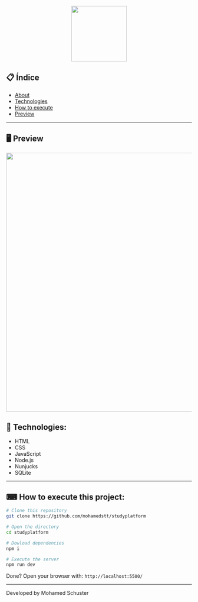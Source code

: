 <p align="center">
  <img src="https://ik.imagekit.io/capitao/Proffy/nlw2_6d7PvlHZ5.svg" width="150" >
</p>

<div align="center">

</div>

## 📋 Índice

- [About](#-About)
- [Technologies](#-Technologies)
- [How to execute](#-How-to-execute)
- [Preview](#-Preview)

---

## 🖥 Preview 

<p align="center">
  <img src="https://ik.imagekit.io/capitao/Proffy/final_1596781937_urgAUoPC-.jpg" width="700" >
</p>

## 🚀 Technologies:

- HTML
- CSS
- JavaScript
- Node.js 
- Nunjucks 
- SQLite 

--- 

## ⌨ How to execute this project:

```bash
# Clone this repository
git clone https://github.com/mohamedstt/studyplatform

# Open the directory
cd studyplatform

# Dowload dependencies
npm i

# Execute the server
npm run dev
```

Done? Open your browser with: `http://localhost:5500/`

---


Developed by Mohamed Schuster
